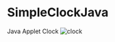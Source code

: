 # SimpleClockJava
Java Applet Clock
![clock](https://user-images.githubusercontent.com/63661281/130705693-f729b2b7-642a-4a90-84c1-e1efcf4a75fa.png)
